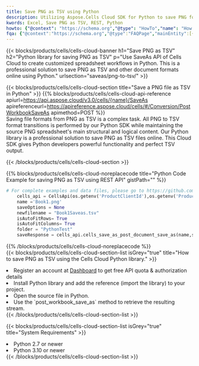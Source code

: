 ```yaml
---
title: Save PNG as TSV using Python 
description: Utilizing Aspose.Cells Cloud SDK for Python to save PNG format file as TSV format file. 
kwords: Excel, Save PNG as TSV, REST, Python
howto: {"@context": "https://schema.org","@type": "HowTo","name": "How to save PNG as TSV using the Cells Cloud Python library.","description": "How to save PNG as TSV using the Cells Cloud Python library.","image": {"@type": "ImageObject"},"url": "/python/saveas/png-to-tsv/","step": [{ "@type": "HowToStep","name": "How to save PNG as TSV using the Cells Cloud Python library. step 1", "image": {"@type": "ImageObject",},"url": "/python/saveas/png-to-tsv/","text": "Register an account at <a href='https://dashboard.aspose.cloud/'>Dashboard</a> to get free API quota & authorization details",},{ "@type": "HowToStep","name": "How to save PNG as TSV using the Cells Cloud Python library. step 1", "image": {"@type": "ImageObject",},"url": "/python/saveas/png-to-tsv/","text": "Install Python library and add the reference (import the library) to your project.",},{ "@type": "HowToStep","name": "How to save PNG as TSV using the Cells Cloud Python library. step 1", "image": {"@type": "ImageObject",},"url": "/python/saveas/png-to-tsv/","text": "Open the source file in Python.",},{ "@type": "HowToStep","name": "How to save PNG as TSV using the Cells Cloud Python library. step 1", "image": {"@type": "ImageObject",},"url": "/python/saveas/png-to-tsv/","text": "Use the `post_workbook_save_as` method to retrieve the resulting stream.",}, ],"supply": {"@type": "HowToSupply","name": "document"},"tool": [{"@type": "HowToTool","name": "PyCharm, Visual Studio Code, Sublime, Eclipse"},{"@type": "HowToTool","name": "Aspose Cells"}],"totalTime": "PT6M"}
fqa: {"@context":"https://schema.org","@type":"FAQPage","mainEntity":[{"@type":"Question","name":"Why save file as other formats file in C# using REST API?","acceptedAnswer":{"@type":"Answer","text":"Documents are encoded in many ways, and some files may be incompatible with the software you use. To open and read such files, just save them as appropriate file formats.<br/><ol><li>Install .NET SDK and add the reference (import the library) to your project.</li><li>Open the source file in C# using REST API.</li><li>Call the PostWorkbookSaveAsRequest() method, passing an output filename with required extension.</li><li>Get the result of save as a separate file.</li></ol>"}},{"@type":"Question","name":"What file formats can I save as with your C# library?","acceptedAnswer":{"@type":"Answer","text":"We support a variety of file formats for conversion using .NET library, including XLSX, Excel, xls , PDF, CSV, HTML, Markdown, XML, PNG, JPG, TIFF, Json, TXT and many more."}},{"@type":"Question","name":"What is the maximum allowed file size for conversion using this .NET library?","acceptedAnswer":{"@type":"Answer","text":"There are no file size limits for format conversions using .NET library."}}]}
---
```



{{< blocks/products/cells/cells-cloud-banner h1="Save PNG as TSV" h2="Python library for saving PNG as TSV" p="Use SaveAs API of Cells Cloud to create customized spreadsheet workflows in Python. This is a professional solution to save PNG as TSV and other document formats online using Python." urlsection="saveas/png-to-tsv/" >}}

{{< blocks/products/cells/cells-cloud-section  title="Save a PNG file as TSV in Python" >}}
{{% blocks/products/cells/cells-cloud-api-reference  apiurl=https://api.aspose.cloud/v3.0/cells/{name}/SaveAs  apireferenceurl=https://apireference.aspose.cloud/cells/#/Conversion/PostWorkbookSaveAs  apimethod=POST %}}
<br/>
Saving file formats from PNG as TSV is a complex task. All PNG to TSV format transitions is performed by our Python SDK while maintaining the source PNG spreadsheet's main structural and logical content. Our Python library is a professional solution to save PNG as TSV files online. This Cloud SDK gives Python developers powerful functionality and perfect TSV output.

{{< /blocks/products/cells/cells-cloud-section >}}

{{% blocks/products/cells/cells-cloud-noreplacecode title="Python Code Example for saving PNG as TSV using REST API" gistPath="" %}}
  
```python
# For complete examples and data files, please go to https://github.com/aspose-cells-cloud/aspose-cells-cloud-python/
    cells_api = CellsApi(os.getenv('ProductClientId'),os.getenv('ProductClientSecret'))
    name ='Book1.png'    
    saveOptions = None
    newfilename = "Book1Saveas.tsv"
    isAutoFitRows= True
    isAutoFitColumns= True
    folder = "PythonTest"
    saveResponse = cells_api.cells_save_as_post_document_save_as(name,save_options=saveOptions, newfilename=(folder +'/' + newfilename),folder=folder)
```
  
{{% /blocks/products/cells/cells-cloud-noreplacecode  %}}
<br/>
{{< blocks/products/cells/cells-cloud-section-list isGrey="true"  title="How to save PNG as TSV using the Cells Cloud Python library." >}}
<li>Register an account at <a href="https://dashboard.aspose.cloud/">Dashboard</a> to get free API quota & authorization details</li>
<li>Install Python library and add the reference (import the library) to your project.</li>
<li>Open the source file in Python.</li>
<li>Use the `post_workbook_save_as` method to retrieve the resulting stream.</li>
{{< /blocks/products/cells/cells-cloud-section-list >}}

{{< blocks/products/cells/cells-cloud-section-list isGrey="true"  title="System Requirements" >}}
<li>Python 2.7 or newer</li>
<li>Python 3.10 or newer</li>
{{< /blocks/products/cells/cells-cloud-section-list >}}
